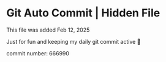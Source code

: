 # Git Auto Commit | Hidden File

This file was added Feb 12, 2025

Just for fun and keeping my daily git commit active 🤪

commit number: 666990
